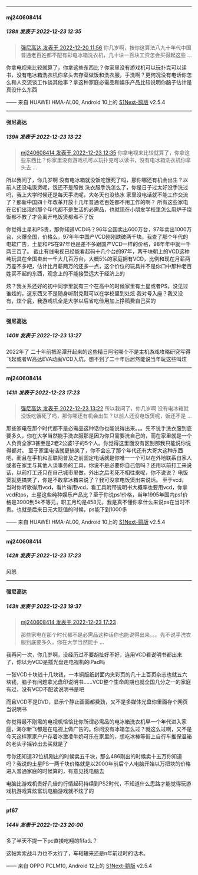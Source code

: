 

*****

####  mj240608414  
##### 138#       发表于 2022-12-23 12:35

<blockquote><a href="httphttps://bbs.saraba1st.com/2b/forum.php?mod=redirect&amp;goto=findpost&amp;pid=59017604&amp;ptid=2110106" target="_blank">强尼高达 发表于 2022-12-20 11:56</a>
你几岁啊，按你这算法八九十年代中国普通老百姓都不配有彩电冰箱洗衣机，几十块一百块工资怎会买得起这些 ...</blockquote>
你拿电视来比较就算了，你拿这些东西比？你家里没有游戏机可以玩扑克可以读书，没有电冰箱洗衣机你拿头去存菜做饭和洗衣服，手洗啊？更何况没有电话你怎么和人交流谈工作谈其他事？拿这种家庭必需品和娱乐产品比较说明你脑子估计是真没什么东西

—— 来自 HUAWEI HMA-AL00, Android 10上的 [S1Next-鹅版](https://github.com/ykrank/S1-Next/releases) v2.5.4



*****

####  强尼高达  
##### 139#       发表于 2022-12-23 13:22

<blockquote><a href="httphttps://bbs.saraba1st.com/2b/forum.php?mod=redirect&amp;goto=findpost&amp;pid=59057799&amp;ptid=2110106" target="_blank">mj240608414 发表于 2022-12-23 12:35</a>
你拿电视来比较就算了，你拿这些东西比？你家里没有游戏机可以玩扑克可以读书，没有电冰箱洗衣机你拿头去 ...</blockquote>
所以我问了，你几岁啊
没有电冰箱就没饭吃饿死了吗，那你哪还有机会出生？以前人还没电饭煲呢，饭还不是照做
洗衣服手洗怎么了，你是日子过太好没手洗过吗，我上大学时候还是每天手洗呢，大冬天也没热水
家里没电话就不能工作交流了？那新中国四十年改革开放十几年普通老百姓都不用工作的啊？
所有这些家电在它们出现的那个年代都不是生活的必需品，也就现在小朋友学校里怎么用炉子烧饭都不教了才会离开电饭煲都煮不了饭

你觉得土星和PS贵，那你知道VCD吗？96年全国卖出600万台，97年卖出1000万台，火爆全国，价格么，97年年中国产VCD刚刚跌破两千块。我查了那个年代的电软广告，土星和PS在97年也是差不多跟国产VCD一样的价格，98年年中就一千两三百了。
截止有线电视已经能看起码十几个台的97年，两千块朝上的VCD这种纯玩具在全国卖出一千大几百万台，大概5%的家庭拥有VCD，比例和现在月薪两万差不多吧，估计比月薪两万的还多一点，这个价位的玩具并不是你口中那种老百姓买不起的东西，观念上的不能接受远大于经济上的

炫？我关系还好的初中同学里就有三个在高中的时候家里有土星或者PS，没见过谁炫的，这东西又不是随身听耐克鞋可以在学校里到处炫
我对号入座？我又没有，炫个屁，我游戏机全是大学以后省吃俭用加上挣稿费自己买的

*****

####  强尼高达  
##### 140#       发表于 2022-12-23 13:27

2022年了
二十年前把泥潭开起来的这些精日阿宅哪个不是主机游戏攻略研究写得飞起或者W高达EVA动画VCD入坑，想不到了二十年后居然能说当年玩这些叫炫



*****

####  mj240608414  
##### 141#       发表于 2022-12-23 17:23

<blockquote><a href="httphttps://bbs.saraba1st.com/2b/forum.php?mod=redirect&amp;goto=findpost&amp;pid=59058279&amp;ptid=2110106" target="_blank">强尼高达 发表于 2022-12-23 13:22</a>
所以我问了，你几岁啊
没有电冰箱就没饭吃饿死了吗，那你哪还有机会出生？以前人还没电饭煲呢，饭还不是 ...</blockquote>
那些家电在那个时代都不是必需品这种话你也能说得出来。。。先不说手洗衣服到底要多久，你在大学当然能手洗衣服那是因为你只需要洗自己的，而在家里就是一个人负责全家3甚至是2老2公婆1子的5个人。你觉得这里面没有区别那我只能说你说得都对。
至于家里电话就更搞笑了，你不会忘了那个年代还有大哥大这种东西吧，而且在手机和互联网普及之前固定电话就是你唯一一个可以在外地联系自家人或者在家里与其他人谈事务的工具，你说不是必要你自己信吗？还用以前打工来说话，以前打工还只在自己城市里做，外出之后老死不相往来呢，你不说说？
电饭煲就更搞笑了，你是不敢拿冰箱来说了？我可没拿电饭煲出来说话。
至于vcd，当时你听歌得用vcd，看片得用vcd，看工具附带说明书大概率也要用vcd，你拿vcd和ps，土星这些纯种娱乐产品比？至于你说ps1价格，当年1995年国内ps1价格是3900到5k不等元，职工月均是458元，我是真不懂你拿什么来说ps在当时不贵。也就是后来日元大贬值的时候，ps能下到1000多

—— 来自 HUAWEI HMA-AL00, Android 10上的 [S1Next-鹅版](https://github.com/ykrank/S1-Next/releases) v2.5.4

*****

####  mj240608414  
##### 142#       发表于 2022-12-23 17:23

风怒



*****

####  强尼高达  
##### 143#       发表于 2022-12-23 19:37

<blockquote><a href="httphttps://bbs.saraba1st.com/2b/forum.php?mod=redirect&amp;goto=findpost&amp;pid=59060664&amp;ptid=2110106" target="_blank">mj240608414 发表于 2022-12-23 17:23</a>

那些家电在那个时代都不是必需品这种话你也能说得出来。。。先不说手洗衣服到底要多久，你在大学当然能手 ...</blockquote>我再问一次，你几岁啊，没经历过不要胡扯好不好，连用VCD看说明书都出来了，你以为VCD是插光盘连电视机的iPad吗

一张VCD十块钱十几块钱，一本铜版纸封面内夹彩页的几十上百页杂志也就五六块钱，脑子有问题拿光盘印说明书……VCD整个生命周期也就全国几分之一的家庭有过，没有VCD不配读说明书是吧

而且VCD不是DVD，显示个静止画面都费劲，又不是多媒体光盘你里面存个网页当说明书

你觉得最不刚需的电视机恰恰比你所谓必需品的电冰箱洗衣机早一个年代进入家庭，海尔新飞都是在电视上做广告的。你问没有冰箱怎么过？就这么过啊，又不是今天这样家家户户存着冰激凌牛奶可乐在家里的，想吃冰棒等街上自行车推保温箱的老头子摇铃出去买就是了

亏你还知道32位机刚出的时候卖五千块，那么486刚出的时候卖十五万你知道吗？我说的土星PS一两千块价格就是以2000年前后个人电脑开始以万把块的价格进入普通家庭的时候算的，有意见找电脑去

电脑比游戏机贵好几倍的行情起码持续到PS2时代，不知道什么思路才能觉得玩游戏机游戏算炫富玩电脑游戏就不炫了的



*****

####  pf67  
##### 144#       发表于 2022-12-23 20:00

多了半天不提一下pc直接吃翔的fifa么？

这帖索索战斗力也不太行了，车轱辘来还是n年前过时的话术。

—— 来自 OPPO PCLM10, Android 12上的 [S1Next-鹅版](https://github.com/ykrank/S1-Next/releases) v2.5.4

